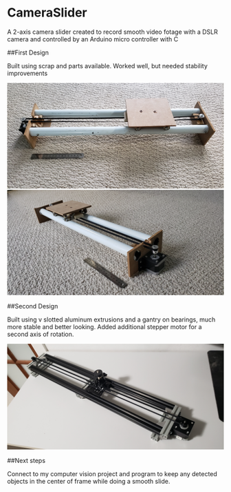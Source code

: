 # CameraSlider

A 2-axis camera slider created to record smooth video fotage with a DSLR camera and controlled by an Arduino micro controller with C


##First Design

Built using scrap and parts available. Worked well, but needed stability improvements

![My Image](https://github.com/DavidSzczecina/CameraSlider/blob/main/20220115_125050.jpg)
![My Image](https://github.com/DavidSzczecina/CameraSlider/blob/main/20220115_125102.jpg)


##Second Design

Built using v slotted aluminum extrusions and a gantry on bearings, much more stable and better looking. Added additional stepper motor for a second axis of rotation.

![My Image](https://github.com/DavidSzczecina/CameraSlider/blob/main/Upgraded%20Camera%20Slider.jpg)

##Next steps

Connect to my computer vision project and program to keep any detected objects in the center of frame while doing a smooth slide.
